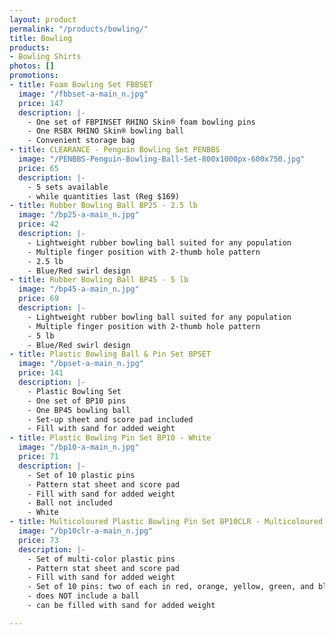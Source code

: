 ```yaml
---
layout: product
permalink: "/products/bowling/"
title: Bowling
products:
- Bowling Shirts
photos: []
promotions:
- title: Foam Bowling Set FBBSET
  image: "/fbbset-a-main_n.jpg"
  price: 147
  description: |-
    - One set of FBPINSET RHINO Skin® foam bowling pins
    - One RSBX RHINO Skin® bowling ball
    - Convenient storage bag
- title: CLEARANCE - Penguin Bowling Set PENBBS
  image: "/PENBBS-Penguin-Bowling-Ball-Set-800x1000px-600x750.jpg"
  price: 65
  description: |-
    - 5 sets available
    - while quantities last (Reg $169)
- title: Rubber Bowling Ball BP25 - 2.5 lb
  image: "/bp25-a-main_n.jpg"
  price: 42
  description: |-
    - Lightweight rubber bowling ball suited for any population
    - Multiple finger position with 2-thumb hole pattern
    - 2.5 lb
    - Blue/Red swirl design
- title: Rubber Bowling Ball BP45 - 5 lb
  image: "/bp45-a-main_n.jpg"
  price: 69
  description: |-
    - Lightweight rubber bowling ball suited for any population
    - Multiple finger position with 2-thumb hole pattern
    - 5 lb
    - Blue/Red swirl design
- title: Plastic Bowling Ball & Pin Set BPSET
  image: "/bpset-a-main_n.jpg"
  price: 141
  description: |-
    - Plastic Bowling Set
    - One set of BP10 pins
    - One BP45 bowling ball
    - Set-up sheet and score pad included
    - Fill with sand for added weight
- title: Plastic Bowling Pin Set BP10 - White
  image: "/bp10-a-main_n.jpg"
  price: 71
  description: |-
    - Set of 10 plastic pins
    - Pattern stat sheet and score pad
    - Fill with sand for added weight
    - Ball not included
    - White
- title: Multicoloured Plastic Bowling Pin Set BP10CLR - Multicoloured
  image: "/bp10clr-a-main_n.jpg"
  price: 73
  description: |-
    - Set of multi-color plastic pins
    - Pattern stat sheet and score pad
    - Fill with sand for added weight
    - Set of 10 pins: two of each in red, orange, yellow, green, and blue
    - does NOT include a ball
    - can be filled with sand for added weight

---
```

